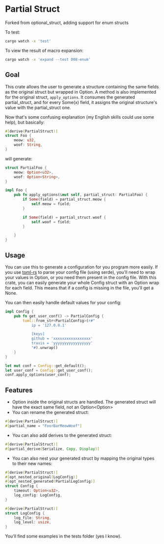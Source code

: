 # Partial Struct

Forked from optional_struct, adding support for enum structs

To test:

```sh
cargo watch -x 'test'
```

To view the result of macro expansion:

```sh
cargo watch -x 'expand --test 008-enum' 
```

## Goal

This crate allows the user to generate a structure containing the same fields as the original struct but wrapped in Option<T>.
A method is also implemented for the original struct, `apply_options`. It consumes the generated partial_struct, and for every Some(x) field, it assigns the original structure's value with the partial_struct one.

Now that's some confusing explanation (my English skills could use some help), but basically:


```rust
#[derive(PartialStruct)]
struct Foo {
	meow: u32,
	woof: String,
}
```

will generate:

```rust
struct PartialFoo {
	meow: Option<u32>,
	woof: Option<String>,
}

impl Foo {
	pub fn apply_options(&mut self, partial_struct: PartialFoo) {
		if Some(field) = partial_struct.meow {
			self.meow = field;
		}

		if Some(field) = partial_struct.woof {
			self.woof = field;
		}

	}
}
```

## Usage

You can use this to generate a configuration for you program more easily.
If you use [toml-rs](https://github.com/alexcrichton/toml-rs) to parse your config file (using serde),
you'll need to wrap your values in Option<T>, or you need them present in the config file.
With this crate, you can easily generate your whole Config struct with an Option<T> wrap for each field.
This means that if a config is missing in the file, you'll get a None.

You can then easily handle default values for your config:

```rust
impl Config {
	pub fn get_user_conf() -> PartialConfig {
		toml::from_str<PartialConfig>(r#"
			ip = '127.0.0.1'

			[keys]
			github = 'xxxxxxxxxxxxxxxxx'
			travis = 'yyyyyyyyyyyyyyyyy'
		    "#).unwrap()
	}
}

let mut conf = Config::get_default();
let user_conf = Config::get_user_conf();
conf.apply_options(user_conf);
```

## Features

* Option<T> inside the original structs are handled. The generated struct will have the exact same field, not an Option<Option<T>>
* You can rename the generated struct:
```rust
#[derive(PartialStruct)]
#[partial_name = "FoorBarMeowWoof"]
```
* You can also add derives to the generated struct:
```rust
#[derive(PartialStruct)]
#[partial_derive(Serialize, Copy, Display)]
```
* You can also nest your generated struct by mapping the original types to their new names:
```rust
#[derive(PartialStruct)]
#[opt_nested_original(LogConfig)]
#[opt_nested_generated(PartialLogConfig)]
struct Config {
    timeout: Option<u32>,
    log_config: LogConfig,
}

#[derive(PartialStruct)]
struct LogConfig {
    log_file: String,
    log_level: usize,
}
```

You'll find some examples in the tests folder (yes I know).
